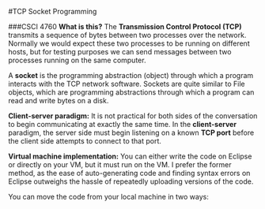 #TCP Socket Programming

###CSCI 4760
**What is this?** The **Transmission Control Protocol (TCP)** transmits a sequence of bytes between two processes over the network. Normally we would expect these two processes to be running on different hosts, but for testing purposes we can send messages between two processes running on the same computer.

A **socket** is the programming abstraction (object) through which a program interacts with the TCP network software. Sockets are quite similar to File objects, which are programming abstractions through which a program can read and write bytes on a disk.

**Client-server paradigm:** It is not practical for both sides of the conversation to begin communicating at exactly the same time. In the **client-server** paradigm, the server side must begin listening on a known **TCP port** before the client side attempts to connect to that port.

**Virtual machine implementation:** You can either write the code on Eclipse or directly on your VM, but it must run on the VM. I prefer the former method, as the ease of auto-generating code and finding syntax errors on Eclipse outweighs the hassle of repeatedly uploading versions of the code.

You can move the code from your local machine in two ways:
